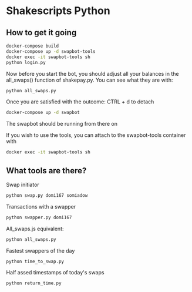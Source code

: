 # Shakescripts Python


## How to get it going

```bash
docker-compose build
docker-compose up -d swapbot-tools
docker exec -it swapbot-tools sh
python login.py
```
Now before you start the bot, you should adjust all your balances in the all_swaps() function of shakepay.py.
You can see what they are with:
```bash
python all_swaps.py
```
Once you are satisfied with the outcome:
CTRL + d to detach
```bash
docker-compose up -d swapbot
```
The swapbot should be running from there on

If you wish to use the tools, you can attach to the swapbot-tools container with
```bash
docker exec -it swapbot-tools sh
```

## What tools are there?

Swap initiator
```bash
python swap.py domi167 somiadow
```
Transactions with a swapper
```bash
python swapper.py domi167
```
All_swaps.js equivalent:
```bash
python all_swaps.py
```
Fastest swappers of the day
```bash
python time_to_swap.py
```

Half assed timestamps of today's swaps
```bash
python return_time.py
```
